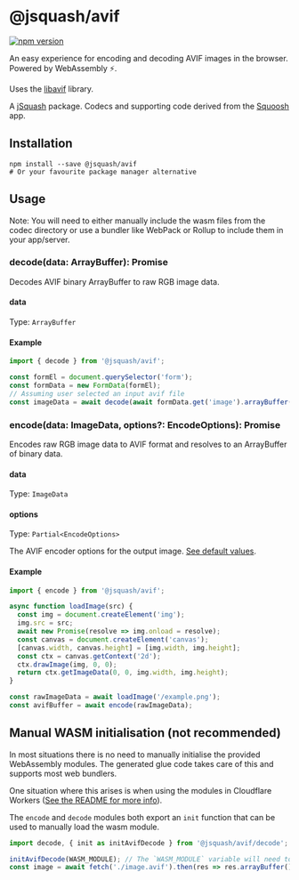# @jsquash/avif

[![npm version](https://badge.fury.io/js/@jsquash%2Favif.svg)](https://badge.fury.io/js/@jsquash%2Favif)

An easy experience for encoding and decoding AVIF images in the browser. Powered by WebAssembly ⚡️.

Uses the [libavif](https://github.com/AOMediaCodec/libavif) library.

A [jSquash](https://github.com/jamsinclair/jSquash) package. Codecs and supporting code derived from the [Squoosh](https://github.com/GoogleChromeLabs/squoosh) app.

## Installation

```shell
npm install --save @jsquash/avif
# Or your favourite package manager alternative
```

## Usage

Note: You will need to either manually include the wasm files from the codec directory or use a bundler like WebPack or Rollup to include them in your app/server.

### decode(data: ArrayBuffer): Promise<ImageData>

Decodes AVIF binary ArrayBuffer to raw RGB image data.

#### data
Type: `ArrayBuffer`

#### Example
```js
import { decode } from '@jsquash/avif';

const formEl = document.querySelector('form');
const formData = new FormData(formEl);
// Assuming user selected an input avif file
const imageData = await decode(await formData.get('image').arrayBuffer());
```

### encode(data: ImageData, options?: EncodeOptions): Promise<ArrayBuffer>

Encodes raw RGB image data to AVIF format and resolves to an ArrayBuffer of binary data.

#### data
Type: `ImageData`

#### options
Type: `Partial<EncodeOptions>`

The AVIF encoder options for the output image. [See default values](./meta.ts).

#### Example
```js
import { encode } from '@jsquash/avif';

async function loadImage(src) {
  const img = document.createElement('img');
  img.src = src;
  await new Promise(resolve => img.onload = resolve);
  const canvas = document.createElement('canvas');
  [canvas.width, canvas.height] = [img.width, img.height];
  const ctx = canvas.getContext('2d');
  ctx.drawImage(img, 0, 0);
  return ctx.getImageData(0, 0, img.width, img.height);
}

const rawImageData = await loadImage('/example.png');
const avifBuffer = await encode(rawImageData);
```

## Manual WASM initialisation (not recommended)

In most situations there is no need to manually initialise the provided WebAssembly modules.
The generated glue code takes care of this and supports most web bundlers.

One situation where this arises is when using the modules in Cloudflare Workers ([See the README for more info](/README.md#usage-in-cloudflare-workers)).

The `encode` and `decode` modules both export an `init` function that can be used to manually load the wasm module.

```js
import decode, { init as initAvifDecode } from '@jsquash/avif/decode';

initAvifDecode(WASM_MODULE); // The `WASM_MODULE` variable will need to be sourced by yourself and passed as an ArrayBuffer.
const image = await fetch('./image.avif').then(res => res.arrayBuffer()).then(decode);
```
